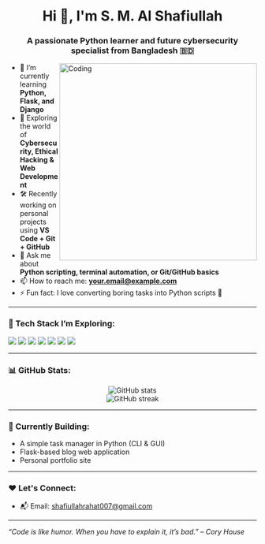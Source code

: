 <h1 align="center">Hi 👋, I'm S. M. Al Shafiullah</h1>
<h3 align="center">A passionate Python learner and future cybersecurity specialist from Bangladesh 🇧🇩</h3>

<img align="right" alt="Coding" width="400" src="https://cdn.dribbble.com/users/1162077/screenshots/3848914/programmer.gif" />

- 🔭 I’m currently learning **Python, Flask, and Django**
- 🌱 Exploring the world of **Cybersecurity, Ethical Hacking & Web Development**
- 🛠️ Recently working on personal projects using **VS Code + Git + GitHub**
- 💬 Ask me about **Python scripting, terminal automation, or Git/GitHub basics**
- 📫 How to reach me: **your.email@example.com**
- ⚡ Fun fact: I love converting boring tasks into Python scripts 🤖

---

### 🚀 Tech Stack I’m Exploring:
<p>
  <img src="https://img.shields.io/badge/Python-3776AB?style=for-the-badge&logo=python&logoColor=white"/>
  <img src="https://img.shields.io/badge/Git-F05032?style=for-the-badge&logo=git&logoColor=white"/>
  <img src="https://img.shields.io/badge/GitHub-181717?style=for-the-badge&logo=github&logoColor=white"/>
  <img src="https://img.shields.io/badge/Linux-FCC624?style=for-the-badge&logo=linux&logoColor=black"/>
  <img src="https://img.shields.io/badge/VS%20Code-007ACC?style=for-the-badge&logo=visual-studio-code&logoColor=white"/>
  <img src="https://img.shields.io/badge/HTML-E34F26?style=for-the-badge&logo=html5&logoColor=white"/>
  <img src="https://img.shields.io/badge/CSS-1572B6?style=for-the-badge&logo=css3&logoColor=white"/>
</p>

---

### 📊 GitHub Stats:
<p align="center">
  <img src="https://github-readme-stats.vercel.app/api?username=your-username&show_icons=true&theme=tokyonight" alt="GitHub stats" />
  <br>
  <img src="https://github-readme-streak-stats.herokuapp.com?user=your-username&theme=tokyonight&hide_border=false" alt="GitHub streak" />
</p>

---

### 📌 Currently Building:
- A simple task manager in Python (CLI & GUI)
- Flask-based blog web application
- Personal portfolio site

---

### ❤️ Let's Connect:
- 📬 Email: shafiullahrahat007@gmail.com

---

_“Code is like humor. When you have to explain it, it’s bad.” – Cory House_
